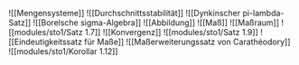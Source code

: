 ![[Mengensysteme]]
![[Durchschnittsstabilität]]
![[Dynkinscher pi-lambda-Satz]]
![[Borelsche sigma-Algebra]]
![[Abbildung]]
![[Maß]]
![[Maßraum]]
![[modules/sto1/Satz 1.7]]
![[Konvergenz]]
![[modules/sto1/Satz 1.9]]
![[Eindeutigkeitssatz für Maße]]
![[Maßerweiterungssatz von Carathéodory]]
![[modules/sto1/Korollar 1.12]]